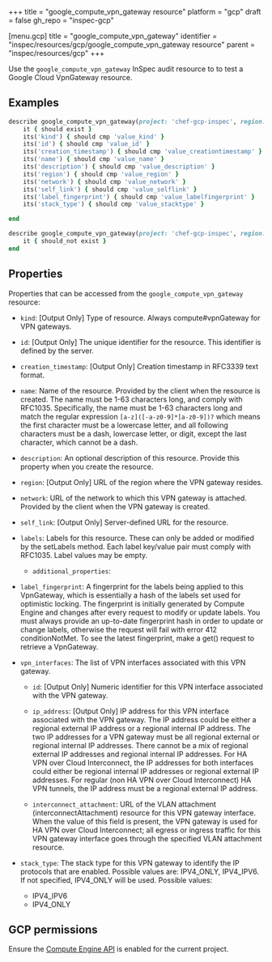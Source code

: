 +++
title = "google_compute_vpn_gateway resource"
platform = "gcp"
draft = false
gh_repo = "inspec-gcp"

[menu.gcp]
title = "google_compute_vpn_gateway"
identifier = "inspec/resources/gcp/google_compute_vpn_gateway resource"
parent = "inspec/resources/gcp"
+++

Use the `google_compute_vpn_gateway` InSpec audit resource to to test a Google Cloud VpnGateway resource.

## Examples

```ruby
describe google_compute_vpn_gateway(project: 'chef-gcp-inspec', region: ' value_region', vpnGateway: ' ') do
	it { should exist }
	its('kind') { should cmp 'value_kind' }
	its('id') { should cmp 'value_id' }
	its('creation_timestamp') { should cmp 'value_creationtimestamp' }
	its('name') { should cmp 'value_name' }
	its('description') { should cmp 'value_description' }
	its('region') { should cmp 'value_region' }
	its('network') { should cmp 'value_network' }
	its('self_link') { should cmp 'value_selflink' }
	its('label_fingerprint') { should cmp 'value_labelfingerprint' }
	its('stack_type') { should cmp 'value_stacktype' }

end

describe google_compute_vpn_gateway(project: 'chef-gcp-inspec', region: ' value_region', vpnGateway: ' ') do
	it { should_not exist }
end
```

## Properties

Properties that can be accessed from the `google_compute_vpn_gateway` resource:


  * `kind`: [Output Only] Type of resource. Always compute#vpnGateway for VPN gateways.

  * `id`: [Output Only] The unique identifier for the resource. This identifier is defined by the server.

  * `creation_timestamp`: [Output Only] Creation timestamp in RFC3339 text format.

  * `name`: Name of the resource. Provided by the client when the resource is created. The name must be 1-63 characters long, and comply with RFC1035. Specifically, the name must be 1-63 characters long and match the regular expression `[a-z]([-a-z0-9]*[a-z0-9])?` which means the first character must be a lowercase letter, and all following characters must be a dash, lowercase letter, or digit, except the last character, which cannot be a dash.

  * `description`: An optional description of this resource. Provide this property when you create the resource.

  * `region`: [Output Only] URL of the region where the VPN gateway resides.

  * `network`: URL of the network to which this VPN gateway is attached. Provided by the client when the VPN gateway is created.

  * `self_link`: [Output Only] Server-defined URL for the resource.

  * `labels`: Labels for this resource. These can only be added or modified by the setLabels method. Each label key/value pair must comply with RFC1035. Label values may be empty.

    * `additional_properties`: 

  * `label_fingerprint`: A fingerprint for the labels being applied to this VpnGateway, which is essentially a hash of the labels set used for optimistic locking. The fingerprint is initially generated by Compute Engine and changes after every request to modify or update labels. You must always provide an up-to-date fingerprint hash in order to update or change labels, otherwise the request will fail with error 412 conditionNotMet. To see the latest fingerprint, make a get() request to retrieve a VpnGateway.

  * `vpn_interfaces`: The list of VPN interfaces associated with this VPN gateway.

    * `id`: [Output Only] Numeric identifier for this VPN interface associated with the VPN gateway.

    * `ip_address`: [Output Only] IP address for this VPN interface associated with the VPN gateway. The IP address could be either a regional external IP address or a regional internal IP address. The two IP addresses for a VPN gateway must be all regional external or regional internal IP addresses. There cannot be a mix of regional external IP addresses and regional internal IP addresses. For HA VPN over Cloud Interconnect, the IP addresses for both interfaces could either be regional internal IP addresses or regional external IP addresses. For regular (non HA VPN over Cloud Interconnect) HA VPN tunnels, the IP address must be a regional external IP address.

    * `interconnect_attachment`: URL of the VLAN attachment (interconnectAttachment) resource for this VPN gateway interface. When the value of this field is present, the VPN gateway is used for HA VPN over Cloud Interconnect; all egress or ingress traffic for this VPN gateway interface goes through the specified VLAN attachment resource.

  * `stack_type`: The stack type for this VPN gateway to identify the IP protocols that are enabled. Possible values are: IPV4_ONLY, IPV4_IPV6. If not specified, IPV4_ONLY will be used.
  Possible values:
    * IPV4_IPV6
    * IPV4_ONLY


## GCP permissions

Ensure the [Compute Engine API](https://console.cloud.google.com/apis/library/compute.googleapis.com/) is enabled for the current project.
